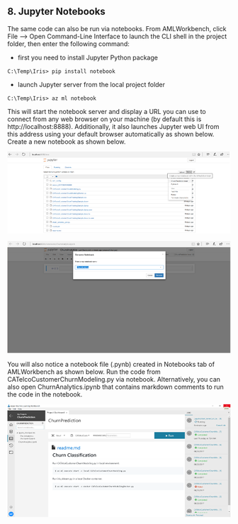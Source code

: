 ## 8. Jupyter Notebooks

The same code can also be run via notebooks. From AMLWorkbench, click File --> Open Command-Line Interface to launch the CLI shell in the project folder, then enter the following command:

* first you need to install Jupyter Python package

```
C:\Temp\Iris> pip install notebook
```

* launch Jupyter server from the local project folder

```
C:\Temp\Iris> az ml notebook
```

This will start the notebook server and display a URL you can use to connect from any web browser on your machine (by default this is http://localhost:8888). Additionally, it also launches Jupyter web UI from this address using your default browser automatically as shown below. Create a new notebook as shown below.

![Jupyterweb](https://github.com/LakshmiVinutha/Lakshmi.Raju/blob/master/Images/Images/JupyterWeb.png)


![RenameNotebook](https://github.com/LakshmiVinutha/Lakshmi.Raju/blob/master/Images/Images/RenameNotebook.png)

You will also notice a notebook file (.pynb) created in Notebooks tab of AMLWorkbench as shown below. Run the code from CATelcoCustomerChurnModeling.py via notebook. Alternatively, you can also open ChurnAnalytics.ipynb that contains markdown comments to run the code in the notebook.

![ChurnAnalytics](https://github.com/LakshmiVinutha/Lakshmi.Raju/blob/master/Images/Images/ChurnAnalytics.png)
